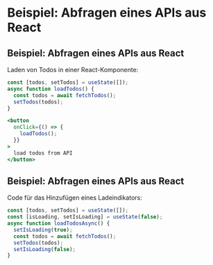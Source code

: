 # Beispiel: Abfragen eines APIs aus React

## Beispiel: Abfragen eines APIs aus React

Laden von Todos in einer React-Komponente:

```js
const [todos, setTodos] = useState([]);
async function loadTodos() {
  const todos = await fetchTodos();
  setTodos(todos);
}
```

```jsx
<button
  onClick={() => {
    loadTodos();
  }}
>
  load todos from API
</button>
```

## Beispiel: Abfragen eines APIs aus React

Code für das Hinzufügen eines Ladeindikators:

```js
const [todos, setTodos] = useState([]);
const [isLoading, setIsLoading] = useState(false);
async function loadTodosAsync() {
  setIsLoading(true);
  const todos = await fetchTodos();
  setTodos(todos);
  setIsLoading(false);
}
```
